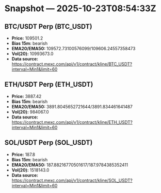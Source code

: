 # Snapshot — 2025-10-23T08:54:33Z

## BTC/USDT Perp (BTC_USDT)
- **Price:** 109501.2
- **Bias 15m:** bearish
- **EMA20/EMA50:** 109572.73100576099/109606.24557358473
- **Vol(20):** 10993673.0
- **Data source:** https://contract.mexc.com/api/v1/contract/kline/BTC_USDT?interval=Min1&limit=60

## ETH/USDT Perp (ETH_USDT)
- **Price:** 3887.42
- **Bias 15m:** bearish
- **EMA20/EMA50:** 3891.8045652721644/3891.834461641487
- **Vol(20):** 984067.0
- **Data source:** https://contract.mexc.com/api/v1/contract/kline/ETH_USDT?interval=Min1&limit=60

## SOL/USDT Perp (SOL_USDT)
- **Price:** 187.8
- **Bias 15m:** bearish
- **EMA20/EMA50:** 187.88216770501617/187.9784385352411
- **Vol(20):** 1518143.0
- **Data source:** https://contract.mexc.com/api/v1/contract/kline/SOL_USDT?interval=Min1&limit=60
